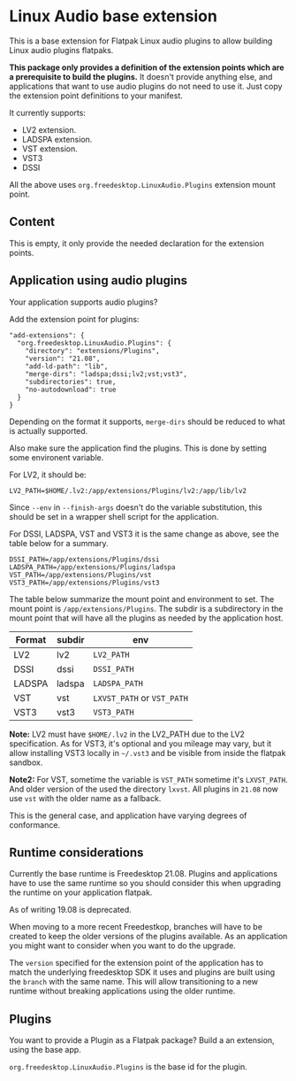 Linux Audio base extension
==========================

This is a base extension for Flatpak Linux audio plugins to allow
building Linux audio plugins flatpaks.

**This package only provides a definition of the extension points which
are a prerequisite to build the plugins.** It doesn't provide anything
else, and applications that want to use audio plugins do not need to
use it. Just copy the extension point definitions to your manifest.

It currently supports:

- LV2  extension.
- LADSPA extension.
- VST extension.
- VST3
- DSSI

All the above uses `org.freedesktop.LinuxAudio.Plugins` extension mount
point.

Content
-------

This is empty, it only provide the needed declaration for the
extension points.

Application using audio plugins
-------------------------------

Your application supports audio plugins?

Add the extension point for plugins:

```
"add-extensions": {
  "org.freedesktop.LinuxAudio.Plugins": {
    "directory": "extensions/Plugins",
    "version": "21.08",
    "add-ld-path": "lib",
    "merge-dirs": "ladspa;dssi;lv2;vst;vst3",
    "subdirectories": true,
    "no-autodownload": true
  }
}
```

Depending on the format it supports, `merge-dirs` should be reduced to
what is actually supported.

Also make sure the application find the plugins. This is done by
setting some environent variable.

For LV2, it should be:

```
LV2_PATH=$HOME/.lv2:/app/extensions/Plugins/lv2:/app/lib/lv2
```

Since `--env` in `--finish-args` doesn't do the variable substitution,
this should be set in a wrapper shell script for the application.

For DSSI, LADSPA, VST and VST3 it is the same change as above, see the
table below for a summary.

```
DSSI_PATH=/app/extensions/Plugins/dssi
LADSPA_PATH=/app/extensions/Plugins/ladspa
VST_PATH=/app/extensions/Plugins/vst
VST3_PATH=/app/extensions/Plugins/vst3
```

The table below summarize the mount point and environment to set. The
mount point is `/app/extensions/Plugins`. The subdir is a subdirectory
in the mount point that will have all the plugins as needed by the
application host.

| Format     | subdir | env
|------------|--------|--------------
| LV2        | lv2    | `LV2_PATH`
| DSSI       | dssi   | `DSSI_PATH`
| LADSPA     | ladspa | `LADSPA_PATH`
| VST        | vst    | `LXVST_PATH` or `VST_PATH`
| VST3       | vst3   | `VST3_PATH`

**Note:** LV2 must have `$HOME/.lv2` in the LV2_PATH due to the LV2
specification.  As for VST3, it's optional and you mileage may vary,
but it allow installing VST3 locally in `~/.vst3` and be visible from
inside the flatpak sandbox.

**Note2:** For VST, sometime the variable is `VST_PATH` sometime it's
`LXVST_PATH`. And older version of the used the directory `lxvst`. All
plugins in `21.08` now use `vst` with the older name as a fallback.

This is the general case, and application have varying degrees of conformance.

Runtime considerations
----------------------

Currently the base runtime is Freedesktop 21.08. Plugins and
applications have to use the same runtime so you should consider this
when upgrading the runtime on your application flatpak.

As of writing 19.08 is deprecated.

When moving to a more recent Freedestkop, branches will have to be
created to keep the older versions of the plugins available. As an
application you might want to consider when you want to do the
upgrade.

The `version` specified for the extension point of the application has
to match the underlying freedesktop SDK it uses and plugins are built
using the `branch` with the same name. This will allow transitioning
to a new runtime without breaking applications using the older
runtime.

Plugins
-------

You want to provide a Plugin as a Flatpak package? Build a
an extension, using the base app.

`org.freedesktop.LinuxAudio.Plugins` is the base id for the plugin.
